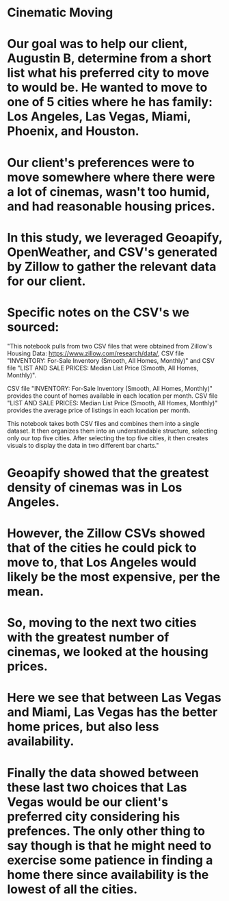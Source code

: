 # Cinematic Moving

# Our goal was to help our client, Augustin B, determine from a short list what his preferred city to move to would be. He wanted to move to one of 5 cities where he has family: Los Angeles, Las Vegas, Miami, Phoenix, and Houston.

# Our client's preferences were to move somewhere where there were a lot of cinemas, wasn't too humid, and had reasonable housing prices.

# In this study, we leveraged Geoapify, OpenWeather, and CSV's generated by Zillow to gather the relevant data for our client.

# Specific notes on the CSV's we sourced: 

"This notebook pulls from two CSV files that were obtained from Zillow's Housing Data: https://www.zillow.com/research/data/, CSV file "INVENTORY: For-Sale Inventory (Smooth, All Homes, Monthly)" and CSV file "LIST AND SALE PRICES: Median List Price (Smooth, All Homes, Monthly)".

CSV file "INVENTORY: For-Sale Inventory (Smooth, All Homes, Monthly)" provides the count of homes available in each location per month. CSV file "LIST AND SALE PRICES: Median List Price (Smooth, All Homes, Monthly)" provides the average price of listings in each location per month.

This notebook takes both CSV files and combines them into a single dataset. It then organizes them into an understandable structure, selecting only our top five cities. After selecting the top five cities, it then creates visuals to display the data in two different bar charts."

# Geoapify showed that the greatest density of cinemas was in Los Angeles.

# However, the Zillow CSVs showed that of the cities he could pick to move to, that Los Angeles would likely be the most expensive, per the mean.

# So, moving to the next two cities with the greatest number of cinemas, we looked at the housing prices.

# Here we see that between Las Vegas and Miami, Las Vegas has the better home prices, but also less availability. 

# Finally the data showed between these last two choices that Las Vegas would be our client's preferred city considering his prefences. The only other thing to say though is that he might need to exercise some patience in finding a home there since availability is the lowest of all the cities.
